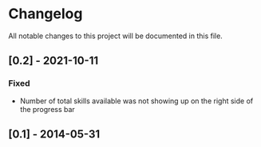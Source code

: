 # Changelog

All notable changes to this project will be documented in this file.

## [0.2] - 2021-10-11

### Fixed

- Number of total skills available was not showing up on the right side of the progress bar

## [0.1] - 2014-05-31
